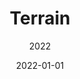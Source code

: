 ---
title: Terrain
date: 2022-01-01
subtitle: 2022
link: https://example.com/
image: ./terrain.png
description: |
   Large scale terrain.
---